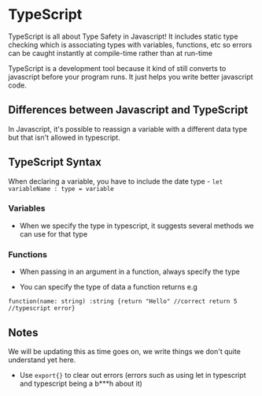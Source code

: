 # TypeScript
TypeScript is all about Type Safety in Javascript! It includes static type checking which is associating types with variables, functions, etc so errors can be caught instantly at compile-time rather than at run-time 

TypeScript is a development tool because it kind of still converts to javascript before your program runs. It just helps you write better javascript code.

## Differences between Javascript and TypeScript
In Javascript, it's possible to reassign a variable with a different data type but that isn't allowed in typescript.

## TypeScript Syntax 
When declaring a variable, you have to include the date type - `let variableName : type = variable` 

### Variables
- When we specify the type in typescript, it suggests several methods we can use for that type

### Functions
- When passing in an argument in a function, always specify the type

- You can specify the type of data a function returns e.g 

`function(name: string) :string {return "Hello" //correct return 5 //typescript error}`





## Notes 
We will be updating this as time goes on, we write things we don't quite understand yet here. 

- Use `export{}` to clear out errors (errors such as using let in typescript and typescript being a b***h about it)
